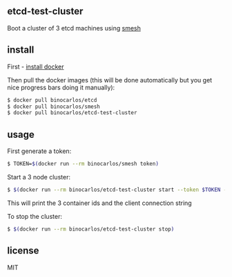 etcd-test-cluster
-----------------

Boot a cluster of 3 etcd machines using [smesh](https://github.com/binocarlos/smesh)

## install

First - [install docker](https://github.com/binocarlos/docker-install)

Then pull the docker images (this will be done automatically but you get nice progress bars doing it manually):

```bash
$ docker pull binocarlos/etcd
$ docker pull binocarlos/smesh
$ docker pull binocarlos/etcd-test-cluster
```

## usage

First generate a token:

```bash
$ TOKEN=$(docker run --rm binocarlos/smesh token)
```

Start a 3 node cluster:

```bash
$ $(docker run --rm binocarlos/etcd-test-cluster start --token $TOKEN --address 192.168.8.120)
```

This will print the 3 container ids and the client connection string

To stop the cluster:

```bash
$ $(docker run --rm binocarlos/etcd-test-cluster stop)
```

## license

MIT